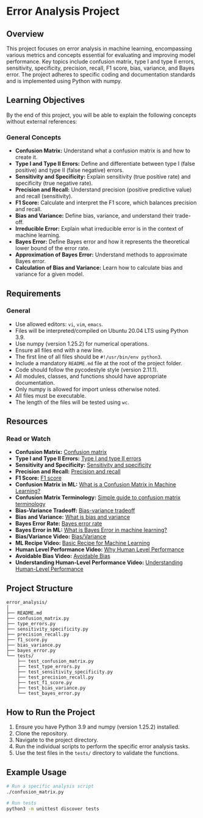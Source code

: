 # Error Analysis Project

## Overview

This project focuses on error analysis in machine learning, encompassing various metrics and concepts essential for evaluating and improving model performance. Key topics include confusion matrix, type I and type II errors, sensitivity, specificity, precision, recall, F1 score, bias, variance, and Bayes error. The project adheres to specific coding and documentation standards and is implemented using Python with numpy.

## Learning Objectives

By the end of this project, you will be able to explain the following concepts without external references:

### General Concepts
- **Confusion Matrix:** Understand what a confusion matrix is and how to create it.
- **Type I and Type II Errors:** Define and differentiate between type I (false positive) and type II (false negative) errors.
- **Sensitivity and Specificity:** Explain sensitivity (true positive rate) and specificity (true negative rate).
- **Precision and Recall:** Understand precision (positive predictive value) and recall (sensitivity).
- **F1 Score:** Calculate and interpret the F1 score, which balances precision and recall.
- **Bias and Variance:** Define bias, variance, and understand their trade-off.
- **Irreducible Error:** Explain what irreducible error is in the context of machine learning.
- **Bayes Error:** Define Bayes error and how it represents the theoretical lower bound of the error rate.
- **Approximation of Bayes Error:** Understand methods to approximate Bayes error.
- **Calculation of Bias and Variance:** Learn how to calculate bias and variance for a given model.

## Requirements

### General
- Use allowed editors: `vi`, `vim`, `emacs`.
- Files will be interpreted/compiled on Ubuntu 20.04 LTS using Python 3.9.
- Use numpy (version 1.25.2) for numerical operations.
- Ensure all files end with a new line.
- The first line of all files should be `#!/usr/bin/env python3`.
- Include a mandatory `README.md` file at the root of the project folder.
- Code should follow the pycodestyle style (version 2.11.1).
- All modules, classes, and functions should have appropriate documentation.
- Only numpy is allowed for import unless otherwise noted.
- All files must be executable.
- The length of the files will be tested using `wc`.

## Resources

### Read or Watch
- **Confusion Matrix:** [Confusion matrix](https://en.wikipedia.org/wiki/Confusion_matrix)
- **Type I and Type II Errors:** [Type I and type II errors](https://en.wikipedia.org/wiki/Type_I_and_type_II_errors)
- **Sensitivity and Specificity:** [Sensitivity and specificity](https://en.wikipedia.org/wiki/Sensitivity_and_specificity)
- **Precision and Recall:** [Precision and recall](https://en.wikipedia.org/wiki/Precision_and_recall)
- **F1 Score:** [F1 score](https://en.wikipedia.org/wiki/F1_score)
- **Confusion Matrix in ML:** [What is a Confusion Matrix in Machine Learning?](https://towardsdatascience.com/what-is-a-confusion-matrix-in-machine-learning-9d51a775891e)
- **Confusion Matrix Terminology:** [Simple guide to confusion matrix terminology](https://towardsdatascience.com/simple-guide-to-confusion-matrix-terminology-8b6e2437d7aa)
- **Bias-Variance Tradeoff:** [Bias-variance tradeoff](https://en.wikipedia.org/wiki/Bias%E2%80%93variance_tradeoff)
- **Bias and Variance:** [What is bias and variance](https://en.wikipedia.org/wiki/Bias%E2%80%93variance_tradeoff)
- **Bayes Error Rate:** [Bayes error rate](https://en.wikipedia.org/wiki/Bayes_error_rate)
- **Bayes Error in ML:** [What is Bayes Error in machine learning?](https://towardsdatascience.com/what-is-bayes-error-in-machine-learning-9c347cd0b2f)
- **Bias/Variance Video:** [Bias/Variance](https://www.youtube.com/watch?v=EuBBz3bI-aA)
- **ML Recipe Video:** [Basic Recipe for Machine Learning](https://www.youtube.com/watch?v=Qc5IyLW_hns)
- **Human Level Performance Video:** [Why Human Level Performance](https://www.youtube.com/watch?v=qO_NLVjD7qg)
- **Avoidable Bias Video:** [Avoidable Bias](https://www.youtube.com/watch?v=I7wcXIsAN_c)
- **Understanding Human-Level Performance Video:** [Understanding Human-Level Performance](https://www.youtube.com/watch?v=I7wcXIsAN_c)

## Project Structure

```
error_analysis/
│
├── README.md
├── confusion_matrix.py
├── type_errors.py
├── sensitivity_specificity.py
├── precision_recall.py
├── f1_score.py
├── bias_variance.py
├── bayes_error.py
└── tests/
    ├── test_confusion_matrix.py
    ├── test_type_errors.py
    ├── test_sensitivity_specificity.py
    ├── test_precision_recall.py
    ├── test_f1_score.py
    ├── test_bias_variance.py
    └── test_bayes_error.py
```

## How to Run the Project

1. Ensure you have Python 3.9 and numpy (version 1.25.2) installed.
2. Clone the repository.
3. Navigate to the project directory.
4. Run the individual scripts to perform the specific error analysis tasks.
5. Use the test files in the `tests/` directory to validate the functions.

## Example Usage

```bash
# Run a specific analysis script
./confusion_matrix.py

# Run tests
python3 -m unittest discover tests
```

